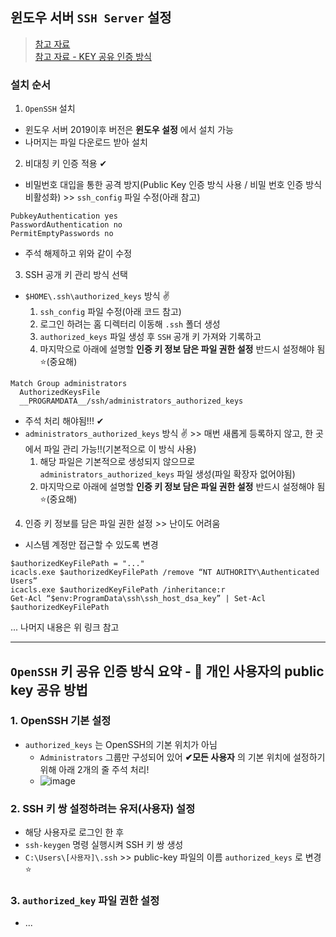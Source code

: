 ## 윈도우 서버 `SSH Server` 설정
> [참고 자료](https://cloudeveloper.net/windows-10-%EB%84%A4%EC%9D%B4%ED%8B%B0%EB%B8%8C-%EB%B0%A9%EC%8B%9D%EC%9C%BC%EB%A1%9C-ssh-%EC%84%9C%EB%B2%84-%EC%84%A4%EC%A0%95%ED%95%98%EA%B8%B0-64988d87349) <BR> 
> [참고 자료 - KEY 공유 인증 방식](https://www.server-world.info/en/note?os=Windows_Server_2016&p=openssh&f=3)

### 설치 순서
1. `OpenSSH` 설치
  - 윈도우 서버 2019이후 버전은 __윈도우 설정__ 에서 설치 가능
  - 나머지는 파일 다운로드 받아 설치
2. 비대칭 키 인증 적용 ✔
  - 비밀번호 대입을 통한 공격 방지(Public Key 인증 방식 사용 / 비밀 번호 인증 방식 비활성화) >> `ssh_config` 파일 수정(아래 참고)
 
```
PubkeyAuthentication yes
PasswordAuthentication no
PermitEmptyPasswords no
```
- 주석 해제하고 위와 같이 수정

3. SSH 공개 키 관리 방식 선택
- `$HOME\.ssh\authorized_keys` 방식 ✌
  1. `ssh_config` 파일 수정(아래 코드 참고)
  2. 로그인 하려는 홈 디렉터리 이동해 `.ssh` 폴더 생성
  3. `authorized_keys` 파일 생성 후 `SSH` 공개 키 가져와 기록하고 
  4. 마지막으로 아래에 설명할 __인증 키 정보 담은 파일 권한 설정__ 반드시 설정해야 됨⭐(중요해)
  

```
Match Group administrators
  AuthorizedKeysFile
  __PROGRAMDATA__/ssh/administrators_authorized_keys
```
- 주석 처리 해야됨!!! ✔
- `administrators_authorized_keys` 방식 ✌ >> 매번 새롭게 등록하지 않고, 한 곳에서 파일 관리 가능!!(기본적으로 이 방식 사용)
  1. 해당 파일은 기본적으로 생성되지 않으므로 `administrators_authorized_keys` 파일 생성(파일 확장자 없어야됨)
  2. 마지막으로 아래에 설명할 __인증 키 정보 담은 파일 권한 설정__ 반드시 설정해야 됨⭐(중요해)

4. 인증 키 정보를 담은 파일 권한 설정 >> 난이도 어려움
  - 시스템 계정만 접근할 수 있도록 변경

```shell
$authorizedKeyFilePath = "..."
icacls.exe $authorizedKeyFilePath /remove “NT AUTHORITY\Authenticated Users”
icacls.exe $authorizedKeyFilePath /inheritance:r
Get-Acl “$env:ProgramData\ssh\ssh_host_dsa_key” | Set-Acl $authorizedKeyFilePath
```

... 나머지 내용은 위 링크 참고

---
## `OpenSSH` 키 공유 인증 방식 요약 - 📌 개인 사용자의 public key 공유 방법
### 1. OpenSSH 기본 설정 
- `authorized_keys` 는 OpenSSH의 기본 위치가 아님
  - `Administrators` 그룹만 구성되어 있어 __✔모든 사용자__ 의 기본 위치에 설정하기 위해 아래 2개의 줄 주석 처리!
  - ![image](https://user-images.githubusercontent.com/61215550/173711660-90e64d4e-7593-4616-b098-0c18be957f21.png)

### 2. SSH 키 쌍 설정하려는 유저(사용자) 설정
- 해당 사용자로 로그인 한 후
- `ssh-keygen` 명령 실행시켜 SSH 키 쌍 생성
- `C:\Users\[사용자]\.ssh` >> public-key 파일의 이름 `authorized_keys` 로 변경 ⭐
### 3. `authorized_key` 파일 권한 설정 
- ...
